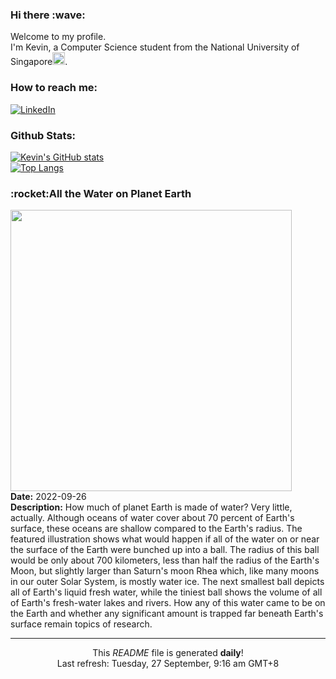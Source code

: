 <h3>Hi there :wave:</h3>

Welcome to my profile.   
I'm Kevin, a Computer Science student from the National University of Singapore<img src="https://img.icons8.com/color/96/000000/singapore-circular.png" width="20px"/>.</p>

<h3>How to reach me: </h3>
<a href="https://www.linkedin.com/in/kevin-foong/"><img alt="LinkedIn" src="https://img.shields.io/badge/linkedin-%230077B5.svg?&style=for-the-badge&logo=linkedin&logoColor=white" /></a> 

<h3>Github Stats: </h3> 

[![Kevin's GitHub stats](https://github-readme-stats.vercel.app/api?username=kevin9foong&theme=tokyonight)](https://github.com/anuraghazra/github-readme-stats) <br/>
[![Top Langs](https://github-readme-stats.vercel.app/api/top-langs/?username=kevin9foong&layout=compact&theme=tokyonight)](https://github.com/anuraghazra/github-readme-stats)

<h3>:rocket:All the Water on Planet Earth</h3> 
<img width="450" src="https:&#x2F;&#x2F;apod.nasa.gov&#x2F;apod&#x2F;image&#x2F;2209&#x2F;WaterlessEarth2_woodshole_2520.jpg" /><br/>
<b>Date:</b> 2022-09-26<br/>
<b>Description:</b> How much of planet Earth is made of water? Very little, actually. Although oceans of water cover about 70 percent of Earth&#39;s surface, these oceans are shallow compared to the Earth&#39;s radius. The featured illustration shows what would happen if all of the water on or near the surface of the Earth were bunched up into a ball. The radius of this ball would be only about 700 kilometers, less than half the radius of the Earth&#39;s Moon, but slightly larger than Saturn&#39;s moon Rhea which, like many moons in our outer Solar System, is mostly water ice. The next smallest ball depicts all of Earth&#39;s liquid fresh water, while the tiniest ball shows the volume of all of Earth&#39;s fresh-water lakes and rivers. How any of this water came to be on the Earth and whether any significant amount is trapped far beneath Earth&#39;s surface remain topics of research.<br/>

------------
<p align="center">This <i>README</i> file is generated <b>daily</b>!</br>
Last refresh: Tuesday, 27 September, 9:16 am GMT+8<br />